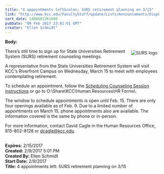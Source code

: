 ```yaml
---
title: "4 appointments left&colon; SURS retirement planning on 3/15"
link: "http://www.kcc.edu/FacultyStaff/update/Lists/Announcements/DispForm.aspx?ID=2377"
sort_date: 1486681261000
pubDate: "09 Feb 2017 23:01:01 GMT"
creator: "Ellen Schmidt"
---
```


<div><b>Body:</b> <div class="ExternalClassEF185D8793E940518B05359B24128BB2"><p><img alt="SURS logo" src="/FacultyStaff/update/Documents/surs.jpg" style="vertical-align:auto;float:right;margin:5px" />There’s still time to sign up for State Universities Retirement System (SURS) retirement counseling meetings. </p>
<p>A representative from the State Universities Retirement System will visit KCC's Riverfront Campus on Wednesday, March 15 to meet with employees contemplating retirement. </p>
<p>To schedule an appointment, follow the <a href="/FacultyStaff/update/Documents/SURSSession8-10-15.pdf">Scheduling Counseling Session instructions</a> or go to O:\Share\KCC\Human Resources\HR Forms\.</p>
<p>The window to schedule appointments is open until Feb. 15. There are only four openings available as of Feb. 9. Due to a limited number of appointments on March 15, phone appointments also are available. The information covered is the same by phone or in-person.</p>
<p>For more information, contact David Cagle in the Human Resources Office, 815-802-8128 or <a href="mailto:dcagle@kcc.edu">dcagle@kcc.edu</a>.<br />​</p></div></div>
<div><b>Expires:</b> 2/15/2017</div>
<div><b>Created:</b> 2/9/2017 5:01 PM</div>
<div><b>Created By:</b> Ellen Schmidt</div>
<div><b>Start Date:</b> 2/9/2017</div>
<div><b>Title:</b> 4 appointments left: SURS retirement planning on 3/15</div>
